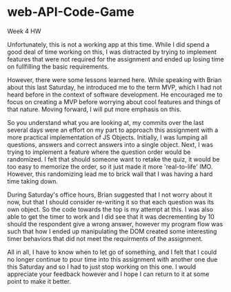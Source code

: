 # web-API-Code-Game
Week 4 HW

Unfortunately, this is not a working app at this time. While I did spend a good deal of time working on this, I was distracted by trying to implement features that were not required for the assignment and ended up losing time on fullfilling the basic requirements. 

However, there were some lessons learned here. While speaking with Brian about this last Saturday, he introduced me to the term MVP, which I had not heard before in the context of software development. He encouraged me to focus on creating a MVP before worrying about cool features and things of that nature. Moving forward, I will put more emphasis on this. 

So you understand what you are looking at, my commits over the last several days were an effort on my part to approach this assignment with a more practical implementation of JS Objects. Initially, I was lumping all questions, answers and correct answers into a single object. Next, I was trying to implement a feature where the question order would be randomized. I felt that should someone want to retake the quiz, it would be too easy to memorize the order, so it just made it more 'real-to-life' IMO. However, this randomizing lead me to brick wall that I was having a hard time taking down. 

During Saturday's office hours, Brian suggested that I not worry about it now, but that I should consider re-writing it so that each question was its own object. So the code towards the top is my attempt at this. I was also able to get the timer to work and I did see that it was decrementing by 10 should the respondent give a wrong answer, however my program flow was such that how I ended up manipulating the DOM created some interesting timer behaviors that did not meet the requirments of the assignment. 

All in all, I have to know when to let go of something, and I felt that I could no longer continue to pour time into this assignment with another one due this Saturday and so I had to just stop working on this one. I would appreciate your feedback however and I hope I can return to it at some point to make it better. 
